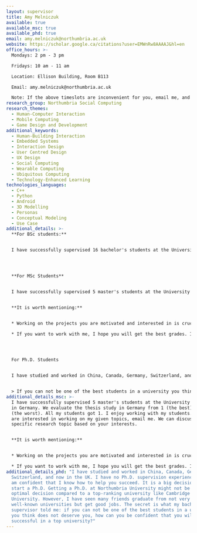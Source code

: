 ```yaml
---
layout: supervisor
title: Amy Melniczuk
available: true
available_msc: true
available_phd: true
email: amy.melniczuk@northumbria.ac.uk
website: https://scholar.google.ca/citations?user=EMWnRw8AAAAJ&hl=en
office_hours: >-
  Mondays: 2 pm - 3 pm

  Fridays: 10 am - 11 am

  Location: Ellison Building, Room B113

  Email: amy.melniczuk@northumbria.ac.uk

  Note: If the above timeslots are inconvenient for you, email me, and we can try to make it on another day. In addition, to save you precious time, even though you will come on Mondays and Fridays, it is still good to email me in case I am not in the office for some teaching tasks. 
research_group: Northumbria Social Computing
research_themes:
  - Human-Computer Interaction
  - Mobile Computing
  - Game Design and Development
additional_keywords:
  - Human-Building Interaction
  - Embedded Systems
  - Interaction Design
  - User Centred Design
  - UX Design
  - Social Computing
  - Wearable Computing
  - Ubiquitous Computing
  - Technology-Enhanced Learning
technologies_languages:
  - C++
  - Python
  - Android
  - 3D Modelling
  - Personas
  - Conceptual Modeling
  - Use Case
additional_details: >-
  **For BSc students:**


  I have successfully supervised 16 bachelor's students at the University of Munich in Germany. We evaluate the thesis study in Germany from 1 (the best) to 5 (the worst). Thirteen of my students got 1. I enjoy working with my students. If you are interested in working on my given topics, email me. We can discuss a specific research topic based on your interests. Working on the projects you are motivated and interested in is crucial for me. It is worth mentioning if you want to work with me, I hope you will get the best grades. In other words, if you want to pass the thesis study, I am sorry, but I might not be your ideal supervisor. 




  **For MSc Students**


  I have successfully supervised 5 master's students at the University of Munich in Germany. We evaluate the thesis study in Germany from 1 (the best) to 5 (the worst). All my students got 1. I enjoy working with my students. If you are interested in working on my given topics, email me. We can discuss a specific research topic based on your interests. 


  **It is worth mentioning:**


  * Working on the projects you are motivated and interested in is crucial for me. Therefore, **do make an appointment with me first to discuss your interests**. My email address is amy.melniczuk@northumbria.ac.uk. Usually, I can reply to you in less than two days. 

  * If you want to work with me, I hope you will get the best grades. In other words, if you want to pass the thesis study, I am sorry, but I might not be your ideal supervisor.




  For Ph.D. Students


  I have studied and worked in China, Canada, Germany, Switzerland, and now in the UK. I have no Ph.D. supervision experience, but I am confident that I know how to help you succeed. It is a big decision to start a Ph.D. Getting a Ph.D. at Northumbria University might not be an optimal decision compared to a top-ranking university like Cambridge University. However, I have seen many friends graduate from not very well-known universities but get good jobs. My bachelor's supervisor told me **the secret**: 


  > If you can not be one of the best students in a university you think does not deserve you, how can you be confident that you will be successful in a top university?
additional_details_msc: >-
  I have successfully supervised 5 master's students at the University of Munich
  in Germany. We evaluate the thesis study in Germany from 1 (the best) to 5
  (the worst). All my students got 1. I enjoy working with my students. If you
  are interested in working on my given topics, email me. We can discuss a
  specific research topic based on your interests. 


  **It is worth mentioning:**


  * Working on the projects you are motivated and interested in is crucial for me. Therefore, **do make an appointment with me first to discuss your interests**. My email address is amy.melniczuk@northumbria.ac.uk. Usually, I can reply to you in less than two days. 

  * If you want to work with me, I hope you will get the best grades. In other words, if you want to pass the thesis study, I am sorry, but I might not be your ideal supervisor.
additional_details_phd: "I have studied and worked in China, Canada, Germany,
  Switzerland, and now in the UK. I have no Ph.D. supervision experience, but I
  am confident that I know how to help you succeed. It is a big decision to
  start a Ph.D. Getting a Ph.D. at Northumbria University might not be an
  optimal decision compared to a top-ranking university like Cambridge
  University. However, I have seen many friends graduate from not very
  well-known universities but get good jobs. The secret is what my bachelor's
  supervisor told me: if you can not be one of the best students in a university
  you think does not deserve you, how can you be confident that you will be
  successful in a top university?"
---
```

